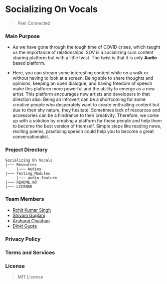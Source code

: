 # Socializing On Vocals
> Feel Connected

### Main Purpose
- As we have gone through the tough time of COVID crises, which taught us the importance of relationships. SOV is a socializing cum content sharing platform but with a little twist. The twist is that it is only **Audio** based platform. 

- Here, you can stream some interesting content while on a walk or without having to look at a screen. Being able to share thoughts and opinions, keeping an open dialogue, and having freedom of speech make this platform more powerful and the ability to emerge as a new artist. This platform encourages new artists and developers in that direction also. Being an introvert can be a shortcoming for some creative people who desperately want to create enthralling content but due to their shy nature, they hesitate. Sometimes lack of resources and accessories can be a hindrance to their creativity. Therefore, we come up with a solution by creating a platform for these people and help them to become the best version of themself. Simple steps like reading news, reciting poems, practicing speech could help you to become a great conversationalist.

### Project Directory
```
Socializing On Vocals 
|~~~ Resources
     |~~~ Audios
|~~~ Testing_Modules
     |~~~ audio_feature
|~~~ README.md
|~~~ LICENSE
```

### Team Members
- [Rohit Kumar Singh](https://github.com/rohitsinghkcodes)
- [Shivam Guglani](https://github.com/shivamkcodes)
- [Arsharaj Chauhan](https://github.com/arsharaj)
- [Dinki Gupta]()

### Privacy Policy

### Terms and Services

### License
> MIT License
